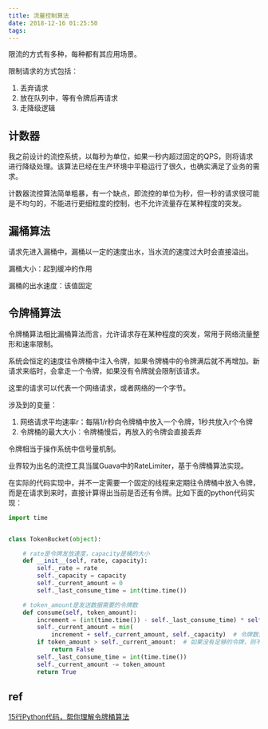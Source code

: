 ```yaml
---
title: 流量控制算法
date: 2018-12-16 01:25:50
tags:
---
```


限流的方式有多种，每种都有其应用场景。

限制请求的方式包括：

1. 丢弃请求
2. 放在队列中，等有令牌后再请求
3. 走降级逻辑

## 计数器

我之前设计的流控系统，以每秒为单位，如果一秒内超过固定的QPS，则将请求进行降级处理。该算法已经在生产环境中平稳运行了很久，也确实满足了业务的需求。

计数器流控算法简单粗暴，有一个缺点，即流控的单位为秒，但一秒的请求很可能是不均匀的，不能进行更细粒度的控制，也不允许流量存在某种程度的突发。

## 漏桶算法

请求先进入漏桶中，漏桶以一定的速度出水，当水流的速度过大时会直接溢出。

漏桶大小：起到缓冲的作用

漏桶的出水速度：该值固定

## 令牌桶算法

令牌桶算法相比漏桶算法而言，允许请求存在某种程度的突发，常用于网络流量整形和速率限制。

系统会恒定的速度往令牌桶中注入令牌，如果令牌桶中的令牌满后就不再增加。新请求来临时，会拿走一个令牌，如果没有令牌就会限制该请求。

这里的请求可以代表一个网络请求，或者网络的一个字节。

涉及到的变量：

1. 网络请求平均速率r：每隔1/r秒向令牌桶中放入一个令牌，1秒共放入r个令牌
2. 令牌桶的最大大小：令牌桶慢后，再放入的令牌会直接丢弃

令牌相当于操作系统中信号量机制。

业界较为出名的流控工具当属Guava中的RateLimiter，基于令牌桶算法实现。

在实际的代码实现中，并不一定需要一个固定的线程来定期往令牌桶中放入令牌，而是在请求到来时，直接计算得出当前是否还有令牌。比如下面的python代码实现：

```python
import time


class TokenBucket(object):

    # rate是令牌发放速度，capacity是桶的大小
    def __init__(self, rate, capacity):
        self._rate = rate
        self._capacity = capacity
        self._current_amount = 0
        self._last_consume_time = int(time.time())

    # token_amount是发送数据需要的令牌数
    def consume(self, token_amount):
        increment = (int(time.time()) - self._last_consume_time) * self._rate  # 计算从上次发送到这次发送，新发放的令牌数量
        self._current_amount = min(
            increment + self._current_amount, self._capacity)  # 令牌数量不能超过桶的容量
        if token_amount > self._current_amount:  # 如果没有足够的令牌，则不能发送数据
            return False
        self._last_consume_time = int(time.time())
        self._current_amount -= token_amount
        return True
```

## ref

[15行Python代码，帮你理解令牌桶算法](https://juejin.im/post/5ab10045518825557005db65)
